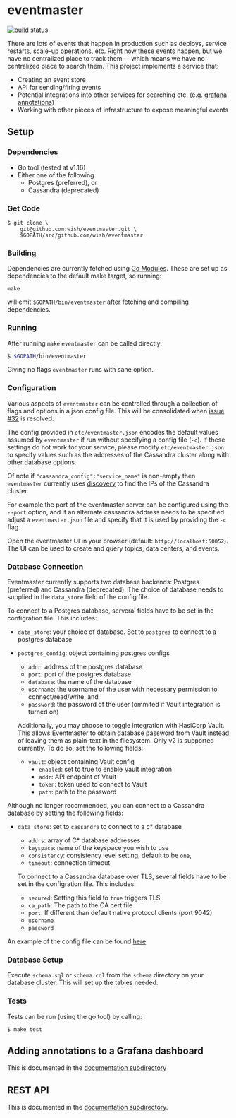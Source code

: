# eventmaster

[![build status](https://github.com/wish/eventmaster/actions/workflows/build.yml/badge.svg)](https://github.com/wish/eventmaster/actions)

There are lots of events that happen in production such as deploys, service
restarts, scale-up operations, etc. Right now these events happen, but we have
no centralized place to track them -- which means we have no centralized place
to search them. This project implements a service that:

- Creating an event store
- API for sending/firing events
- Potential integrations into other services for searching etc. (e.g. [grafana annotations](./docs/grafana))
- Working with other pieces of infrastructure to expose meaningful events

## Setup
### Dependencies
- Go tool (tested at v1.16)
- Either one of the following
  - Postgres (preferred), or
  - Cassandra (deprecated)

### Get Code
```
$ git clone \
    git@github.com:wish/eventmaster.git \
    $GOPATH/src/github.com/wish/eventmaster
```

### Building

Dependencies are currently fetched using [Go Modules](https://blog.golang.org/using-go-modules).
These are set up as dependencies to the default make target, so running:

```
make
```

will emit `$GOPATH/bin/eventmaster` after fetching and compiling dependencies.


### Running

After running `make` `eventmaster` can be called directly:

```bash
$ $GOPATH/bin/eventmaster
```

Giving no flags `eventmaster` runs with sane option.

### Configuration

Various aspects of `eventmaster` can be controlled through a collection of
flags and options in a json config file. This will be consolidated when
[issue #32](https://github.com/wish/eventmaster/issues/32)
is resolved.

The config provided in `etc/eventmaster.json` encodes the default values
assumed by `eventmaster` if run without specifying a config file (`-c`). If
these settings do not work for your service, please modify
`etc/eventmaster.json` to specify values such as the addresses of the Cassandra
cluster along with other database options.

Of note if `"cassandra_config":"service_name"` is non-empty then `eventmaster`
currently uses
[discovery](https://github.com/wish/discovery)
to find the IPs of the Cassandra cluster.

For example the port of the eventmaster server can be configured using the
`--port` option, and if an alternate cassandra address needs to be specified
adjust a `eventmaster.json` file and specify that it is used by providing the
`-c` flag.

Open the eventmaster UI in your browser (default: `http://localhost:50052`).
The UI can be used to create and query topics, data centers, and events.

### Database Connection
Eventmaster currently supports two database backends: Postgres (preferred) and Cassandra (deprecated). The choice of database needs to supplied in the `data_store` field of the config file.

To connect to a Postgres database, serveral fields have to be set in the configration file. This includes:
  - `data_store`: your choice of database. Set to `postgres` to connect to a postgres database
  - `postgres_config`: object containing postgres configs
    - `addr`: address of the postgres database
    - `port`: port of the postgres database
    - `database`: the name of the database
    - `username`: the username of the user with necessary permission to connect/read/write, and
    - `password`: the password of the user (ommited if Vault integration is turned on)

    Additionally, you may choose to toggle integration with HasiCorp Vault. This allows Eventmaster to obtain database password from Vault instead of leaving them as plain-text in the filesystem. Only v2 is supported currently. To do so, set the following fields:
    - `vault`: object containing Vault config
      - `enabled`: set to true to enable Vault integration
      - `addr`: API endpoint of Vault
      - `token`: token used to connect to Vault
      - `path`: path to the password

Although no longer recommended, you can connect to a Cassandra database by setting the following fields:
  - `data_store`: set to `cassandra` to connect to a c* database
    - `addrs`: array of C* database addresses
    - `keyspace`: name of the keyspace you wish to use
    - `consistency`: consistency level setting, default to be `one`,
    - `timeout`: connection timeout

    To connect to a Cassandra database over TLS, several fields have to be set in the configration file. This includes:
    - `secured`: Setting this field to `true` triggers TLS
    - `ca_path`: The path to the CA cert file
    - `port`: If different than default native protocol clients (port 9042)
    - `username`
    - `password`

An example of the config file can be found [here](https://github.com/wish/eventmaster/blob/master/etc/eventmaster.json)
### Database Setup

Execute `schema.sql` or `schema.cql` from the `schema` directory on your database cluster. This will set up the tables needed.

### Tests
Tests can be run (using the go tool) by calling:

```
$ make test
```

## Adding annotations to a Grafana dashboard

This is documented in the [documentation subdirectory](./docs/grafana)

## REST API

This is documented in the [documentation subdirectory](./docs/api/).
